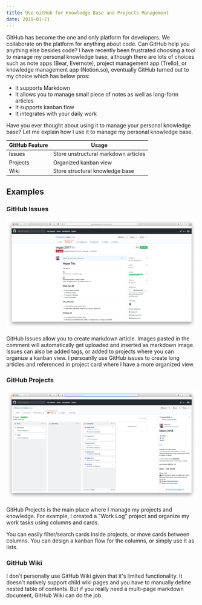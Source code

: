 ```yaml
---
title: Use GitHub for Knowledge Base and Projects Management
date: 2019-01-21
---
```


GitHub has become the one and only platform for developers. We collaborate on the platform for anything about code. Can GitHub help you anything else besides code? I have recently been frustrated choosing a tool to manage my personal knowledge base, although there are lots of choices such as note apps (Bear, Evernote), project management app (Trello), or knowledge management app (Notion.so), eventually GitHub turned out to my choice which has below pros:

- It supports Markdown
- It allows you to manage small piece of notes as well as long-form articles
- It supports kanban flow
- It integrates with your daily work

Have you ever thought about using it to manage your personal knowledge base? Let me explain how I use it to manage my personal knowledge base.

| GitHub Feature | Usage                                |
| -------------- | ------------------------------------ |
| Issues         | Store unstructural markdown articles |
| Projects       | Organized kanban view                |
| Wiki           | Store structural knowledge base      |

## Examples

### GitHub Issues

![github-issues](./github-issues.png)

GitHub Issues allow you to create markdown article. Images pasted in the comment will automatically get uploaded and inserted as markdown image. Issues can also be added tags, or added to projects where you can organize a kanban view. I persoanlly use GitHub issues to create long articles and referenced in project card where I have a more organized view.

### GitHub Projects

![github-projects](./github-projects.png)

GitHub Projects is the main place where I manage my projects and knowledge. For example, I created a "Work Log" project and organize my work tasks using columns and cards.

You can easily filter/search cards inside projects, or move cards between columns. You can design a kanban flow for the columns, or simply use it as lists.

### GitHub Wiki

I don't personally use GitHub Wiki given that it's limited functionality. It doesn't natively support child wiki pages and you have to manually define nested table of contents. But if you really need a multi-page markdown document, GitHub Wiki can do the job.
